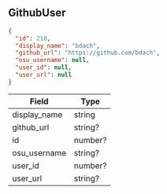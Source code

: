 ## GithubUser

```json
{
  "id": 218,
  "display_name": "bdach",
  "github_url": "https://github.com/bdach",
  "osu_username": null,
  "user_id": null,
  "user_url": null
}
```

Field        | Type
-------------|-----
display_name | string
github_url   | string?
id           | number?
osu_username | string?
user_id      | number?
user_url     | string?

